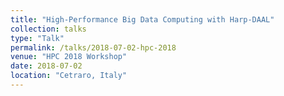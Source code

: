 ```yaml
---
title: "High-Performance Big Data Computing with Harp-DAAL"
collection: talks
type: "Talk"
permalink: /talks/2018-07-02-hpc-2018
venue: "HPC 2018 Workshop"
date: 2018-07-02
location: "Cetraro, Italy"
---
```

